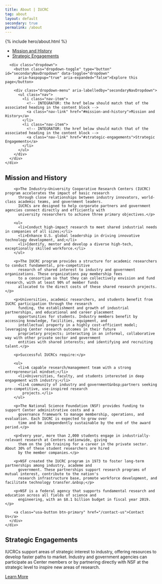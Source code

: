 ```yaml
---
title: About | IUCRC
tag: about
layout: default
secondary: true
permalink: /about
---
```


{% include hero/about.html %}

<div class="stickybits-wrapper">
  <div class="secondary-nav" style="position: sticky;">
    <div class="container">
      <div class="secondary-nav__scrollspy">
        <ul class="nav">
          <li class="nav-item">
            <!-- INTEGRATOR: the href below should match that of the associated heading in the content block -->
            <a class="nav-link" href="#mission-and-history">Mission and History</a>
          </li>
          <li class="nav-item">
            <!-- INTEGRATOR: the href below should match that of the associated heading in the content block -->
            <a class="nav-link" href="#strategic-engagements">Strategic Engagements</a>
          </li>
        </ul>
      </div>

      <div class="dropdown">
        <button class="dropdown-toggle" type="button" id="secondaryNavDropdown" data-toggle="dropdown"
          aria-haspopup="true" aria-expanded="false">Explore this page</button>

        <div class="dropdown-menu" aria-labelledby="secondaryNavDropdown">
          <ul class="nav">
            <li class="nav-item">
              <!-- INTEGRATOR: the href below should match that of the associated heading in the content block -->
              <a class="nav-link" href="#mission-and-history">Mission and History</a>
            </li>
            <li class="nav-item">
              <!-- INTEGRATOR: the href below should match that of the associated heading in the content block -->
              <a class="nav-link" href="#strategic-engagements">Strategic Engagements</a>
            </li>
          </ul>
        </div>
      </div>
    </div>
  </div>

  <div class="content-block">
    <div class="container">
      <div class="content-block__inner">
        <h2 id="mission-and-history"><span class="highlight">Mission and History</span></h2>

        <p>The Industry–University Cooperative Research Centers (IUCRC) program accelerates the impact of basic research
          through close relationships between industry innovators, world-class academic teams, and government leaders.
          IUCRCs are designed to help corporate partners and government agencies connect directly and efficiently with
          university researchers to achieve three primary objectives.</p>

        <ul>
          <li>Conduct high-impact research to meet shared industrial needs in companies of all sizes;</li>
          <li>Enhance U.S. global leadership in driving innovative technology development, and;</li>
          <li>Identify, mentor and develop a diverse high-tech, exceptionally skilled workforce.</li>
        </ul>

        <p>The IUCRC program provides a structure for academic researchers to conduct fundamental, pre-competitive
          research of shared interest to industry and government organizations. These organizations pay membership fees
          to a consortium so that they can collectively envision and fund research, with at least 90% of member funds
          allocated to the direct costs of these shared research projects.</p>

        <p>Universities, academic researchers, and students benefit from IUCRC participation through the research
          funding, the establishment and growth of industrial partnerships, and educational and career placement
          opportunities for students. Industry members benefit by accessing knowledge, facilities, equipment, and
          intellectual property in a highly cost-efficient model; leveraging Center research outcomes in their future
          proprietary projects; interacting in an informal, collaborative way with other private sector and government
          entities with shared interests; and identifying and recruiting talent.</p>

        <p>Successful IUCRCs require:</p>

        <ul>
          <li>A capable research/management team with a strong entrepreneurial mindset;</li>
          <li>Universities, faculty, and students interested in deep engagement with industry;</li>
          <li>A community of industry and government&nbsp;partners seeking pre-competitive, use-inspired research
            projects.</li>
        </ul>

        <p>The National Science Foundation (NSF) provides funding to support Center administrative costs and a
          governance framework to manage membership, operations, and evaluation. Each IUCRC is expected to grow over
          time and be independently sustainable by the end of the award period.</p>

        <p>Every year, more than 2,000 students engage in industrially-relevant research at Centers nationwide, giving
          them on the job training for a career in the private sector. About 30% of these student researchers are hired
          by the member companies.</p>

        <p>NSF created the IUCRC program in 1973 to foster long-term partnerships among industry, academe and
          government. These partnerships support research programs of mutual interest, contribute to the nation's
          research infrastructure base, promote workforce development, and facilitate technology transfer.&nbsp;</p>

        <p>NSF is a federal agency that supports fundamental research and education across all fields of science and
          engineering, with an $8.1 billion budget in fiscal year 2019.</p>

        <a class="usa-button btn-primary" href="/contact-us">Contact Us</a>
      </div>
    </div>
  </div>

  <div class="content-block content-block--bg">
    <div class="container">
      <div class="content-block__inner">
        <h2 id="strategic-engagements"><span class="highlight">Strategic Engagements</span></h2>
        <p>IUCRCs support areas of strategic interest to industry, offering resources to develop faster paths to market.
          Industry and government agencies can participate as Center members or by partnering directly with NSF at the
          strategic level to inspire new areas of research.&nbsp;&nbsp;</p>
        <a class="usa-button btn-primary" href="/strategic-engagements">Learn More</a>
      </div>
    </div>
  </div>
</div>